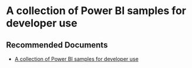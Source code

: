   <properties
	pageTitle="sample - csharp code for development"
	description="sample - csharp code for development"
	service="microsoft.PowerBIDedicated"
	resource="capacities"
	authors="pjfreitas"
	ms.author="pfreitas"	
	displayOrder="500"
	selfHelpType="generic"
	supportTopicIds="32628150"
	productPesIds="16334"
	cloudEnvironments="public, MoonCake, fairfax" 
	articleId="6cbfa115-97d6-9838-e100-515e64acfa7f"
	ownershipId="PowerBI_PowerBI"
/>

# A collection of Power BI samples for developer use

## **Recommended Documents**

* [A collection of Power BI samples for developer use](https://github.com/Microsoft/PowerBI-developer-samples)
